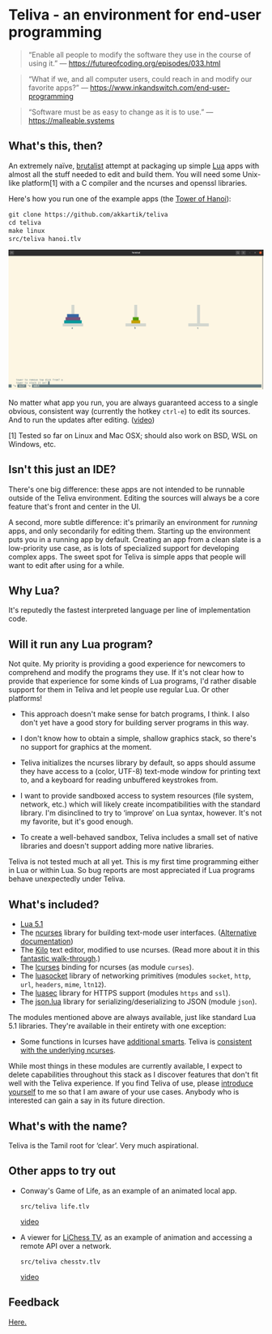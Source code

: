 # Teliva - an environment for end-user programming

> &ldquo;Enable all people to modify the software they use in the course of using it.&rdquo;
> &mdash; https://futureofcoding.org/episodes/033.html

> &ldquo;What if we, and all computer users, could reach in and modify our favorite apps?&rdquo;
> &mdash; https://www.inkandswitch.com/end-user-programming

> &ldquo;Software must be as easy to change as it is to use.&rdquo;
> &mdash; https://malleable.systems

## What's this, then?

An extremely naïve, [brutalist](https://en.wikipedia.org/wiki/Brutalist_architecture)
attempt at packaging up simple [Lua](http://www.lua.org) apps with almost all
the stuff needed to edit and build them. You will need some Unix-like
platform[1] with a C compiler and the ncurses and openssl libraries.

Here's how you run one of the example apps (the [Tower of Hanoi](https://en.wikipedia.org/wiki/Tower_of_Hanoi)):

```
git clone https://github.com/akkartik/teliva
cd teliva
make linux
src/teliva hanoi.tlv
```

<img alt='screenshot of Teliva running the Towers of Hanoi' src='doc/hanoi.png'>

No matter what app you run, you are always guaranteed access to a single
obvious, consistent way (currently the hotkey `ctrl-e`) to edit its sources.
And to run the updates after editing. ([video](https://archive.org/details/akkartik-2021-11-14))

[1] Tested so far on Linux and Mac OSX; should also work on BSD, WSL on
Windows, etc.

## Isn't this just an IDE?

There's one big difference: these apps are not intended to be runnable outside
of the Teliva environment. Editing the sources will always be a core feature
that's front and center in the UI.

A second, more subtle difference: it's primarily an environment for _running_
apps, and only secondarily for editing them. Starting up the environment puts
you in a running app by default. Creating an app from a clean slate is a
low-priority use case, as is lots of specialized support for developing
complex apps. The sweet spot for Teliva is simple apps that people will want
to edit after using for a while.

## Why Lua?

It's reputedly the fastest interpreted language per line of implementation
code.

## Will it run any Lua program?

Not quite. My priority is providing a good experience for newcomers to
comprehend and modify the programs they use. If it's not clear how to provide
that experience for some kinds of Lua programs, I'd rather disable support for
them in Teliva and let people use regular Lua. Or other platforms!

- This approach doesn't make sense for batch programs, I think. I also don't
  yet have a good story for building server programs in this way.

- I don't know how to obtain a simple, shallow graphics stack, so there's no
  support for graphics at the moment.

- Teliva initializes the ncurses library by default, so apps should assume
  they have access to a (color, UTF-8) text-mode window for printing text to,
  and a keyboard for reading unbuffered keystrokes from.

- I want to provide sandboxed access to system resources (file system,
  network, etc.) which will likely create incompatibilities with the standard
  library. I'm disinclined to try to &lsquo;improve&rsquo; on Lua syntax,
  however. It's not my favorite, but it's good enough.

- To create a well-behaved sandbox, Teliva includes a small set of native
  libraries and doesn't support adding more native libraries.

Teliva is not tested much at all yet. This is my first time programming either
in Lua or within Lua. So bug reports are most appreciated if Lua programs
behave unexpectedly under Teliva.

## What's included?

* [Lua 5.1](https://www.lua.org/manual/5.1)
* The [ncurses](https://tldp.org/HOWTO/NCURSES-Programming-HOWTO) library for
  building text-mode user interfaces. ([Alternative documentation](https://tldp.org/LDP/lpg-0.4.pdf))
* The [Kilo](https://github.com/antirez/kilo) text editor, modified to use
  ncurses. (Read more about it in this [fantastic walk-through](https://viewsourcecode.org/snaptoken/kilo).)
* The [lcurses](https://github.com/lcurses/lcurses) binding for ncurses (as
  module `curses`).
* The [luasocket](https://w3.impa.br/~diego/software/luasocket) library of
  networking primitives (modules `socket`, `http`, `url`, `headers`, `mime`,
  `ltn12`).
* The [luasec](https://github.com/brunoos/luasec) library for HTTPS support
  (modules `https` and `ssl`).
* The [json.lua](https://github.com/rxi/json.lua) library for
  serializing/deserializing to JSON (module `json`).

The modules mentioned above are always available, just like standard Lua 5.1
libraries. They're available in their entirety with one exception:

* Some functions in lcurses have [additional smarts](https://github.com/lcurses/lcurses/blob/master/lib/curses.lua).
  Teliva is [consistent with the underlying ncurses](https://github.com/akkartik/teliva/blob/main/src/lcurses/curses.lua).

While most things in these modules are currently available, I expect to delete
capabilities throughout this stack as I discover features that don't fit well
with the Teliva experience. If you find Teliva of use, please [introduce yourself](http://akkartik.name/contact)
to me so that I am aware of your use cases. Anybody who is interested can gain
a say in its future direction.

## What's with the name?

Teliva is the Tamil root for &lsquo;clear&rsquo;. Very much aspirational.

## Other apps to try out

* Conway's Game of Life, as an example of an animated local app.
  ```
  src/teliva life.tlv
  ```

  [video](https://merveilles.town/@akkartik/107277755421024772)

* A viewer for [LiChess TV](https://lichess.org/tv), as an example of
  animation and accessing a remote API over a network.
  ```
  src/teliva chesstv.tlv
  ```

  [video](https://merveilles.town/@akkartik/107319684018301051)

## Feedback

[Here.](http://akkartik.name/contact)
